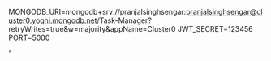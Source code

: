MONGODB_URI=mongodb+srv://pranjalsinghsengar:pranjalsinghsengar@cluster0.yoqhi.mongodb.net/Task-Manager?retryWrites=true&w=majority&appName=Cluster0
JWT_SECRET=123456
PORT=5000


"